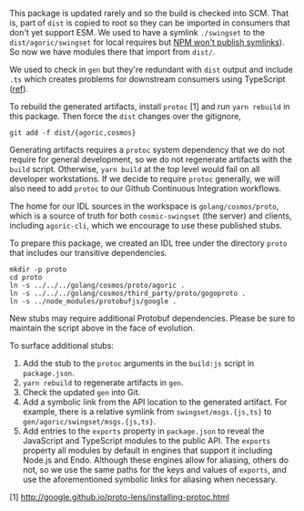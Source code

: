 This package is updated rarely and so the build is checked into SCM. That is, part of `dist` is copied to root so they can be imported in consumers that don't yet support ESM. We used to have a symlink `./swingset` to the `dist/agoric/swingset` for local requires but [NPM won't publish symlinks](https://github.com/npm/npm/issues/3310)). So now we have modules there that import from `dist/`.

 We used to check in `gen` but they're redundant with `dist` output and include `.ts` which creates problems for downstream consumers using TypeScript ([ref](https://github.com/microsoft/TypeScript/issues/47387#issuecomment-1168711813)).

To rebuild the generated artifacts, install `protoc` [1] and run `yarn rebuild` in
this package. Then force the `dist` changes over the gitignore,
```
git add -f dist/{agoric,cosmos}
```

Generating artifacts requires a `protoc` system dependency that we
do not require for general development, so we do not regenerate artifacts with
the `build` script.
Otherwise, `yarn build` at the top level would fail on all developer
workstations.
If we decide to require `protoc` generally, we will also need to add `protoc`
to our Github Continuous Integration workflows.

The home for our IDL sources in the workspace is `golang/cosmos/proto`, which
is a source of truth for both `cosmic-swingset` (the server) and clients,
including `agoric-cli`, which we encourage to use these published stubs.

To prepare this package, we created an IDL tree under the directory `proto`
that includes our transitive dependencies.

```console
mkdir -p proto
cd proto
ln -s ../../../golang/cosmos/proto/agoric .
ln -s ../../../golang/cosmos/third_party/proto/gogoproto .
ln -s ../node_modules/protobufjs/google .
```

New stubs may require additional Protobuf dependencies.
Please be sure to maintain the script above in the face of evolution.

To surface additional stubs:

1. Add the stub to the `protoc` arguments in the `build:js` script in
   `package.json`.
2. `yarn rebuild` to regenerate artifacts in `gen`.
3. Check the updated `gen` into Git.
4. Add a symbolic link from the API location to the generated artifact.
   For example, there is a relative symlink from `swingset/msgs.{js,ts}` to
   `gen/agoric/swingset/msgs.{js,ts}`.
5. Add entries to the `exports` property in `package.json` to reveal the
   JavaScript and TypeScript modules to the public API.
   The `exports` property all modules by default in engines that support it
   including Node.js and Endo.
   Although these engines allow for aliasing, others do not, so we use the same
   paths for the keys and values of `exports`, and use the aforementioned
   symbolic links for aliasing when necessary.

[1] http://google.github.io/proto-lens/installing-protoc.html

